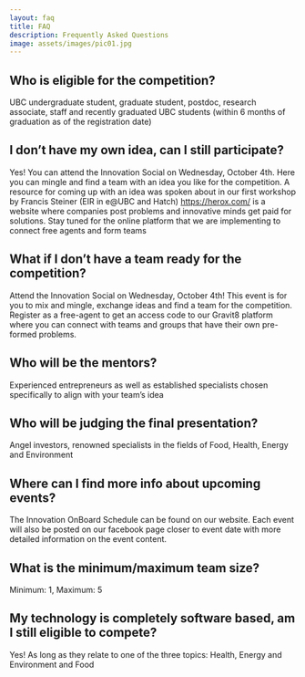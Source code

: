 ```yaml
---
layout: faq
title: FAQ
description: Frequently Asked Questions
image: assets/images/pic01.jpg
---
```


## Who is eligible for the competition?
UBC undergraduate student, graduate student, postdoc, research associate, staff and recently graduated UBC students (within 6 months of graduation as of the registration date)

## I don’t have my own idea, can I still participate?
Yes! You can attend the Innovation Social on Wednesday, October 4th. Here you can mingle and find a team with an idea you like for the competition. A resource for coming up with an idea was spoken about in our first workshop by Francis Steiner (EIR in e@UBC and Hatch) https://herox.com/ is a website where companies post problems and innovative minds get paid for solutions. Stay tuned for the online platform that we are implementing to connect free agents and form teams

## What if I don’t have a team ready for the competition?
Attend the Innovation Social on Wednesday, October 4th! This event is for you to mix and mingle, exchange ideas and find a team for the competition. Register as a free-agent to get an access code to our Gravit8 platform where you can connect with teams and groups that have their own pre-formed problems.

## Who will be the mentors?
Experienced entrepreneurs as well as established specialists chosen specifically to align with your team’s idea

## Who will be judging the final presentation?
Angel investors, renowned specialists in the fields of Food, Health, Energy and Environment

## Where can I find more info about upcoming events?
The Innovation OnBoard Schedule can be found on our website. Each event will also be posted on our facebook page closer to event date with more detailed information on the event content.

## What is the minimum/maximum team size?
Minimum: 1, Maximum: 5

## My technology is completely software based, am I still eligible to compete?
Yes! As long as they relate to one of the three topics: Health, Energy and Environment and Food
